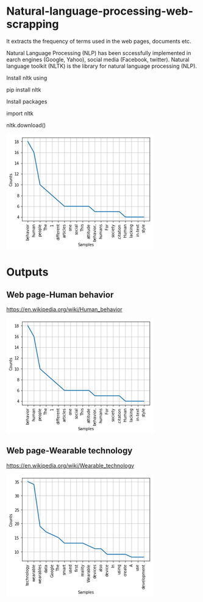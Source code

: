 # Natural-language-processing-web-scrapping
It extracts the frequency of terms used in the web pages, documents etc.

Natural Language Processing (NLP) has been sccessfully implemented in earch engines (Google, Yahoo), social media (Facebook, twitter). Natural language toolkit (NLTK) is the library for natural language processing (NLP). 

Install nltk using

pip install nltk

Install packages

import nltk

nltk.download()

![Image of objects](https://github.com/ashar367/Natural-language-processing-web-scrapping/blob/master/human-behaviors.png)



# Outputs

## Web page-Human behavior
https://en.wikipedia.org/wiki/Human_behavior

![Image of objects](https://github.com/ashar367/Natural-language-processing-web-scrapping/blob/master/human-behaviors.png)


## Web page-Wearable technology
https://en.wikipedia.org/wiki/Wearable_technology

![Image of objects](https://github.com/ashar367/Natural-language-processing-web-scrapping/blob/master/wearable-tech.png)
